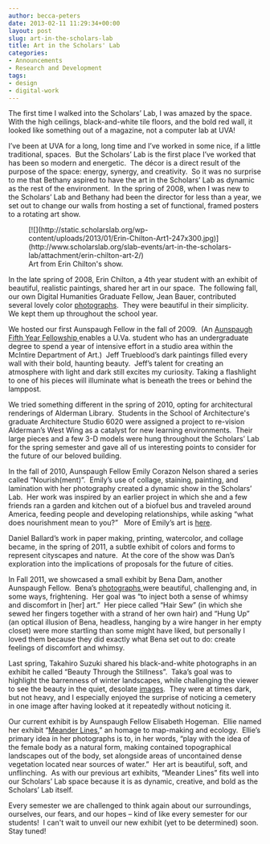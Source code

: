 ```yaml
---
author: becca-peters
date: 2013-02-11 11:29:34+00:00
layout: post
slug: art-in-the-scholars-lab
title: Art in the Scholars' Lab
categories:
- Announcements
- Research and Development
tags:
- design
- digital-work
---
```


The first time I walked into the Scholars’ Lab, I was amazed by the space.  With the high ceilings, black-and-white tile floors, and the bold red wall, it looked like something out of a magazine, not a computer lab at UVA!

I’ve been at UVA for a long, long time and I’ve worked in some nice, if a little traditional, spaces.  But the Scholars’ Lab is the first place I’ve worked that has been so modern and energetic.  The décor is a direct result of the purpose of the space: energy, synergy, and creativity.  So it was no surprise to me that Bethany aspired to have the art in the Scholars’ Lab as dynamic as the rest of the environment.  In the spring of 2008, when I was new to the Scholars’ Lab and Bethany had been the director for less than a year, we set out to change our walls from hosting a set of functional, framed posters to a rotating art show.

<figure>
  [![](http://static.scholarslab.org/wp-content/uploads/2013/01/Erin-Chilton-Art1-247x300.jpg)](http://www.scholarslab.org/slab-events/art-in-the-scholars-lab/attachment/erin-chilton-art-2/)
  <figcaption>
 Art from Erin Chilton's show.
</figcaption>

</figure>

In the late spring of 2008, Erin Chilton, a 4th year student with an exhibit of beautiful, realistic paintings, shared her art in our space.  The following fall, our own Digital Humanities Graduate Fellow, Jean Bauer, contributed several lovely color [photographs](https://www.scholarslab.org/wp-admin/).  They were beautiful in their simplicity.  We kept them up throughout the school year.

We hosted our first Aunspaugh Fellow in the fall of 2009.  (An [Aunspaugh Fifth Year Fellowship ](http://www.virginia.edu/art/studio/aunspaugh.html)enables a U.Va. student who has an undergraduate degree to spend a year of intensive effort in a studio area within the McIntire Department of Art.)  Jeff Trueblood’s dark paintings filled every wall with their bold, haunting beauty.  Jeff’s talent for creating an atmosphere with light and dark still excites my curiosity. Taking a flashlight to one of his pieces will illuminate what is beneath the trees or behind the lamppost.

We tried something different in the spring of 2010, opting for architectural renderings of Alderman Library.  Students in the School of Architecture's graduate Architecture Studio 6020 were assigned a project to re-vision Alderman’s West Wing as a catalyst for new learning environments.  Their large pieces and a few 3-D models were hung throughout the Scholars’ Lab for the spring semester and gave all of us interesting points to consider for the future of our beloved building.

In the fall of 2010, Aunspaugh Fellow Emily Corazon Nelson shared a series called “Nourish(ment)”.  Emily’s use of collage, staining, painting, and lamination with her photography created a dynamic show in the Scholars’ Lab.  Her work was inspired by an earlier project in which she and a few friends ran a garden and kitchen out of a biofuel bus and traveled around America, feeding people and developing relationships, while asking “what does nourishment mean to you?”   More of Emily’s art is [here](http://emilycorazon.tumblr.com/).

Daniel Ballard’s work in paper making, printing, watercolor, and collage became, in the spring of 2011, a subtle exhibit of colors and forms to represent cityscapes and nature.  At the core of the show was Dan’s exploration into the implications of proposals for the future of cities.

In Fall 2011, we showcased a small exhibit by Bena Dam, another Aunspaugh Fellow.  Bena’s [photographs ](http://benadam.weebly.com/art.html)were beautiful, challenging and, in some ways, frightening.  Her goal was “to inject both a sense of whimsy and discomfort in [her] art.”  Her piece called “Hair Sew” (in which she sewed her fingers together with a strand of her own hair) and “Hung Up” (an optical illusion of Bena, headless, hanging by a wire hanger in her empty closet) were more startling than some might have liked, but personally I loved them because they did exactly what Bena set out to do: create feelings of discomfort and whimsy.

Last spring, Takahiro Suzuki shared his black-and-white photographs in an exhibit he called “Beauty Through the Stillness”.  Taka’s goal was to highlight the barrenness of winter landscapes, while challenging the viewer to see the beauty in the quiet, desolate [images](http://thelibraryniche.blogspot.com/2011/11/takahiro-suzuki-nov-28-jan-2.html).  They were at times dark, but not heavy, and I especially enjoyed the surprise of noticing a cemetery in one image after having looked at it repeatedly without noticing it.

Our current exhibit is by Aunspaugh Fellow Elisabeth Hogeman.  Ellie named her exhibit “[Meander Lines](http://elisabethhogeman.com/section/296691_Meander_Lines.html),” an homage to map-making and ecology.  Ellie’s primary idea in her photographs is to, in her words, “play with the idea of the female body as a natural form, making contained topographical landscapes out of the body, set alongside areas of uncontained dense vegetation located near sources of water.”  Her art is beautiful, soft, and unflinching.  As with our previous art exhibits, “Meander Lines” fits well into our Scholars’ Lab space because it is as dynamic, creative, and bold as the Scholars’ Lab itself.

Every semester we are challenged to think again about our surroundings, ourselves, our fears, and our hopes – kind of like every semester for our students!  I can't wait to unveil our new exhibit (yet to be determined) soon.  Stay tuned!
